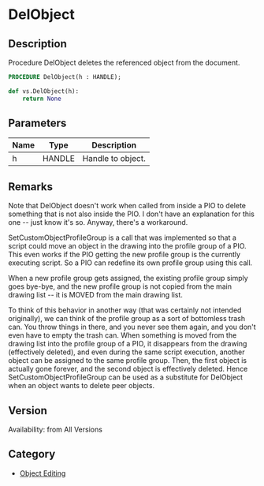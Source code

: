 # DelObject

## Description
Procedure DelObject deletes the referenced object from the document.

```pascal
PROCEDURE DelObject(h : HANDLE);
```

```python
def vs.DelObject(h):
    return None
```

## Parameters
|Name|Type|Description|
|---|---|---|
|h|HANDLE|Handle to object.|

## Remarks
Note that DelObject doesn't work when called from inside a PIO to delete something that is not also inside the PIO. I don't have an explanation for this one -- just know it's so. Anyway, there's a workaround. 

SetCustomObjectProfileGroup is a call that was implemented so that a script could move an object in the drawing into the profile group of a PIO. This even works if the PIO getting the new profile group is the currently executing script. So a PIO can redefine its own profile group using this call.

When a new profile group gets assigned, the existing profile group simply goes bye-bye, and the new profile group is not copied from the main drawing list -- it is MOVED from the main drawing list. 

To think of this behavior in another way (that was certainly not intended originally), we can think of the profile group as a sort of bottomless trash can. You throw things in there, and you never see them again, and you don't even have to empty the trash can. When something is moved from the drawing list into the profile group of a PIO, it disappears from the drawing (effectively deleted), and even during the same script execution, another object can be assigned to the same profile group. Then, the first object is actually gone forever, and the second object is effectively deleted. Hence SetCustomObjectProfileGroup can be used as a substitute for DelObject when an object wants to delete peer objects.

## Version
Availability: from All Versions

## Category
* [Object Editing](../Categories/Object%20Editing.md)
